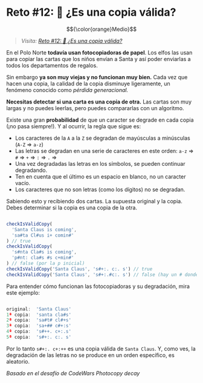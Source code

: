# Reto #12: 📸 ¿Es una copia válida?

$${\color{orange}Medio}$$

> _Visita: [Reto #12: 📸 ¿Es una copia válida?](https://adventjs.dev/es/challenges/2023/12)_

En el Polo Norte **todavía usan fotocopiadoras de papel**. 
Los elfos las usan para copiar las cartas que los niños envían a Santa y así 
poder enviarlas a todos los departamentos de regalos.

Sin embargo **ya son muy viejas y no funcionan muy bien.** Cada vez que 
hacen una copia, la calidad de la copia disminuye ligeramente, un fenómeno 
conocido como _pérdida generacional._

**Necesitas detectar si una carta es una copia de otra.** Las cartas son muy largas
y no puedes leerlas, pero puedes compararlas con un algoritmo.

Existe una gran **probabilidad** de que un caracter se degrade en cada copia (¡no pasa siempre!). 
Y al ocurrir, la regla que sigue es:

- Los caracteres de la `A` a la `Z` se degradan de mayúsculas a minúsculas (`A-Z` ⇒ `a-z`)
- Las letras se degradan en una serie de caracteres en este orden: `a-z` ⇒ `#` ⇒ `+` ⇒ `:` ⇒ `.` ⇒ ` `
- Una vez degradadas las letras en los símbolos, se pueden continuar degradando.
- Ten en cuenta que el último es un espacio en blanco, no un caracter vacío.
- Los caracteres que no son letras (como los dígitos) no se degradan.

Sabiendo esto y recibiendo dos cartas. La supuesta original y la copia. Debes determinar si la copia es una copia de la otra.

```javascript

checkIsValidCopy(
  'Santa Claus is coming',
  'sa#ta Cl#us i+ comin#'
) // true
checkIsValidCopy(
  's#nta Cla#s is coming',
  'p#nt: cla#s #s c+min#'
) // false (por la p inicial)
checkIsValidCopy('Santa Claus', 's#+:. c:. s') // true
checkIsValidCopy('Santa Claus', 's#+:.#c:. s') // false (hay un # donde no debería)

```

Para entender cómo funcionan las fotocopiadoras y su degradación, mira este ejemplo:

```javascript

original:  'Santa Claus'
1ª copia:  'santa cla#s'
2ª copia:  'sa#t# cl#+s'
3ª copia:  'sa+## c#+:s'
4ª copia:  's#++. c+:.s'
5ª copia:  's#+:. c:. s'

```

Por lo tanto `s#+:. c+:++` es una copia válida de `Santa Claus`. Y, como ves, la
degradación de las letras no se produce en un orden específico, es aleatorio.

_Basado en el desafío de CodeWars Photocopy decay_